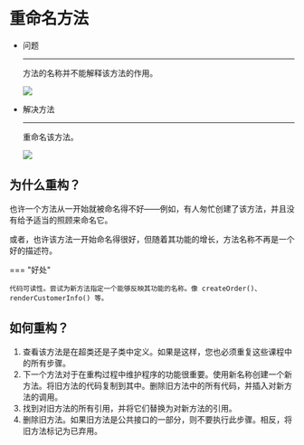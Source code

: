 # 重命名方法

<div class="grid cards" markdown>

- 问题

    ---

    方法的名称并不能解释该方法的作用。

    ![](https://refactoringguru.cn/images/refactoring/diagrams/Rename%20Method%20-%20Before.png)

- 解决方法

    ---

    重命名该方法。

    ![](https://refactoringguru.cn/images/refactoring/diagrams/Rename%20Method%20-%20After.png)

</div>

## 为什么重构？

也许一个方法从一开始就被命名得不好——例如，有人匆忙创建了该方法，并且没有给予适当的照顾来命名它。

或者，也许该方法一开始命名得很好，但随着其功能的增长，方法名称不再是一个好的描述符。

=== "好处"

    代码可读性。尝试为新方法指定一个能够反映其功能的名称。像 createOrder()、renderCustomerInfo() 等。

## 如何重构？

1. 查看该方法是在超类还是子类中定义。如果是这样，您也必须重复这些课程中的所有步骤。
2. 下一个方法对于在重构过程中维护程序的功能很重要。使用新名称创建一个新方法。将旧方法的代码复制到其中。删除旧方法中的所有代码，并插入对新方法的调用。
3. 找到对旧方法的所有引用，并将它们替换为对新方法的引用。
4. 删除旧方法。如果旧方法是公共接口的一部分，则不要执行此步骤。相反，将旧方法标记为已弃用。